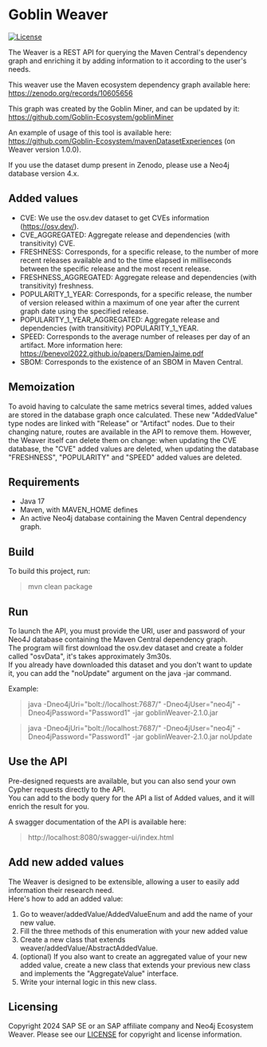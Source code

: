 # Goblin Weaver
[![License](https://img.shields.io/badge/license-Apache%202.0-blue.svg)](LICENSE.txt)

The Weaver is a REST API for querying the Maven Central's dependency graph and enriching it by adding information to it according to the user's needs.

This weaver use the Maven ecosystem dependency graph available here: https://zenodo.org/records/10605656

This graph was created by the Goblin Miner, and can be updated by it: https://github.com/Goblin-Ecosystem/goblinMiner

An example of usage of this tool is available here: https://github.com/Goblin-Ecosystem/mavenDatasetExperiences (on Weaver version 1.0.0).

If you use the dataset dump present in Zenodo, please use a Neo4j database version 4.x.

## Added values
- CVE: We use the osv.dev dataset to get CVEs information (https://osv.dev/).
- CVE_AGGREGATED: Aggregate release and dependencies (with transitivity) CVE.
- FRESHNESS: Corresponds, for a specific release, to the number of more recent releases available and to the time elapsed in milliseconds between the specific release and the most recent release.
- FRESHNESS_AGGREGATED: Aggregate release and dependencies (with transitivity) freshness.
- POPULARITY_1_YEAR: Corresponds, for a specific release, the number of version released within a maximum of one year after the current graph date using the specified release.
- POPULARITY_1_YEAR_AGGREGATED: Aggregate release and dependencies (with transitivity) POPULARITY_1_YEAR.
- SPEED: Corresponds to the average number of releases per day of an artifact. More information here: https://benevol2022.github.io/papers/DamienJaime.pdf
- SBOM: Corresponds to the existence of an SBOM in Maven Central.

## Memoization
To avoid having to calculate the same metrics several times, added values are stored in the database graph once calculated.
These new "AddedValue" type nodes are linked with "Release" or "Artifact" nodes.
Due to their changing nature, routes are available in the API to remove them.
However, the Weaver itself can delete them on change: when updating the CVE database, the "CVE" added values are deleted, when updating the database "FRESHNESS", "POPULARITY" and "SPEED" added values are deleted.

## Requirements
- Java 17
- Maven, with MAVEN_HOME defines
- An active Neo4j database containing the Maven Central dependency graph.

## Build
To build this project, run:
> mvn clean package

## Run
To launch the API, you must provide the URI, user and password of your Neo4J database containing the Maven Central dependency graph.  
The program will first download the osv.dev dataset and create a folder called "osvData", it's takes approximately 3m30s.  
If you already have downloaded this dataset and you don't want to update it, you can add the "noUpdate" argument on the java -jar command.

Example:
> java -Dneo4jUri="bolt://localhost:7687/" -Dneo4jUser="neo4j" -Dneo4jPassword="Password1" -jar goblinWeaver-2.1.0.jar


> java -Dneo4jUri="bolt://localhost:7687/" -Dneo4jUser="neo4j" -Dneo4jPassword="Password1" -jar goblinWeaver-2.1.0.jar noUpdate

## Use the API
Pre-designed requests are available, but you can also send your own Cypher requests directly to the API.  
You can add to the body query for the API a list of Added values, and it will enrich the result for you.

A swagger documentation of the API is available here:
> http://localhost:8080/swagger-ui/index.html

## Add new added values
The Weaver is designed to be extensible, allowing a user to easily add information their research need.  
Here's how to add an added value:
1. Go to weaver/addedValue/AddedValueEnum and add the name of your new value.
2. Fill the three methods of this enumeration with your new added value
3. Create a new class that extends weaver/addedValue/AbstractAddedValue. 
4. (optional) If you also want to create an aggregated value of your new added value, create a new class that extends your previous new class and implements the "AggregateValue" interface.
5. Write your internal logic in this new class.

## Licensing
Copyright 2024 SAP SE or an SAP affiliate company and Neo4j Ecosystem Weaver. Please see our [LICENSE](LICENSE) for copyright and license information.
